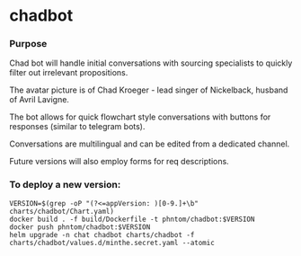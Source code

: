 # chadbot

### Purpose

Chad bot will handle initial conversations with sourcing specialists to quickly filter out irrelevant propositions.

The avatar picture is of Chad Kroeger - lead singer of Nickelback, husband of Avril Lavigne.

The bot allows for quick flowchart style conversations with buttons for responses (similar to telegram bots).

Conversations are multilingual and can be edited from a dedicated channel.

Future versions will also employ forms for req descriptions.

### To deploy a new version:

```shell
VERSION=$(grep -oP "(?<=appVersion: )[0-9.]+\b" charts/chadbot/Chart.yaml)
docker build . -f build/Dockerfile -t phntom/chadbot:$VERSION
docker push phntom/chadbot:$VERSION
helm upgrade -n chat chadbot charts/chadbot -f charts/chadbot/values.d/minthe.secret.yaml --atomic

```